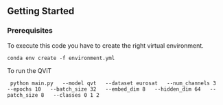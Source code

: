 ## Getting Started

### Prerequisites

To execute this code you have to create the right virtual environment.

```
conda env create -f environment.yml
```
To run the QViT
```
 python main.py   --model qvt   --dataset eurosat   --num_channels 3   --epochs 10   --batch_size 32   --embed_dim 8   --hidden_dim 64   --patch_size 8   --classes 0 1 2
```
